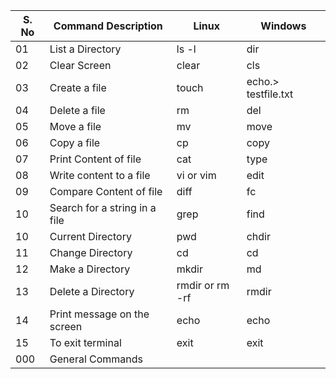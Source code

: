 
| S. No | Command Description | Linux | Windows |
| ----- | ------------------- | ----- | --------|
| 01    | List a Directory    | ls -l | dir     |
| 02    | Clear Screen        | clear | cls     |
| 03    | Create a file       | touch | echo.> testfile.txt     |
| 04    | Delete a file       | rm    | del     |
| 05    | Move a file       | mv | move     |
| 06    | Copy a file       | cp | copy     |
| 07    | Print Content of file  | cat | type     |
| 08    | Write content to a file  | vi or vim | edit |
| 09    | Compare Content of file  | diff | fc     |
| 10    | Search for a string in a file  | grep | find |
| 10    | Current Directory | pwd | chdir     |
| 11    | Change Directory  | cd | cd     |
| 12    | Make a Directory  | mkdir | md     |
| 13    | Delete a Directory  | rmdir or rm -rf | rmdir|
| 14    | Print message on the screen | echo | echo |
| 15    | To exit terminal | exit | exit |
| 000    | General Commands |